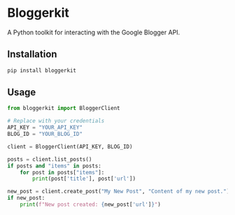 # Bloggerkit

A Python toolkit for interacting with the Google Blogger API.

## Installation

```bash
pip install bloggerkit
```

## Usage

```python
from bloggerkit import BloggerClient

# Replace with your credentials
API_KEY = "YOUR_API_KEY"
BLOG_ID = "YOUR_BLOG_ID"

client = BloggerClient(API_KEY, BLOG_ID)

posts = client.list_posts()
if posts and "items" in posts:
    for post in posts["items"]:
        print(post['title'], post['url'])

new_post = client.create_post("My New Post", "Content of my new post.")
if new_post:
    print(f"New post created: {new_post['url']}")
